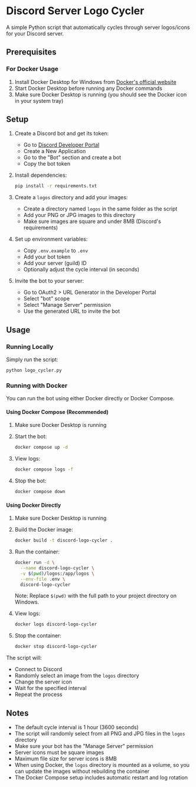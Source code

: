 # Discord Server Logo Cycler

A simple Python script that automatically cycles through server logos/icons for your Discord server.

## Prerequisites

### For Docker Usage
1. Install Docker Desktop for Windows from [Docker's official website](https://www.docker.com/products/docker-desktop)
2. Start Docker Desktop before running any Docker commands
3. Make sure Docker Desktop is running (you should see the Docker icon in your system tray)

## Setup

1. Create a Discord bot and get its token:
   - Go to [Discord Developer Portal](https://discord.com/developers/applications)
   - Create a New Application
   - Go to the "Bot" section and create a bot
   - Copy the bot token

2. Install dependencies:
   ```bash
   pip install -r requirements.txt
   ```

3. Create a `logos` directory and add your images:
   - Create a directory named `logos` in the same folder as the script
   - Add your PNG or JPG images to this directory
   - Make sure images are square and under 8MB (Discord's requirements)

4. Set up environment variables:
   - Copy `.env.example` to `.env`
   - Add your bot token
   - Add your server (guild) ID
   - Optionally adjust the cycle interval (in seconds)

5. Invite the bot to your server:
   - Go to OAuth2 > URL Generator in the Developer Portal
   - Select "bot" scope
   - Select "Manage Server" permission
   - Use the generated URL to invite the bot

## Usage

### Running Locally

Simply run the script:
```bash
python logo_cycler.py
```

### Running with Docker

You can run the bot using either Docker directly or Docker Compose.

#### Using Docker Compose (Recommended)

1. Make sure Docker Desktop is running
2. Start the bot:
   ```bash
   docker compose up -d
   ```

3. View logs:
   ```bash
   docker compose logs -f
   ```

4. Stop the bot:
   ```bash
   docker compose down
   ```

#### Using Docker Directly

1. Make sure Docker Desktop is running
2. Build the Docker image:
   ```bash
   docker build -t discord-logo-cycler .
   ```

3. Run the container:
   ```bash
   docker run -d \
     --name discord-logo-cycler \
     -v $(pwd)/logos:/app/logos \
     --env-file .env \
     discord-logo-cycler
   ```

   Note: Replace `$(pwd)` with the full path to your project directory on Windows.

4. View logs:
   ```bash
   docker logs discord-logo-cycler
   ```

5. Stop the container:
   ```bash
   docker stop discord-logo-cycler
   ```

The script will:
- Connect to Discord
- Randomly select an image from the `logos` directory
- Change the server icon
- Wait for the specified interval
- Repeat the process

## Notes

- The default cycle interval is 1 hour (3600 seconds)
- The script will randomly select from all PNG and JPG files in the `logos` directory
- Make sure your bot has the "Manage Server" permission
- Server icons must be square images
- Maximum file size for server icons is 8MB
- When using Docker, the `logos` directory is mounted as a volume, so you can update the images without rebuilding the container
- The Docker Compose setup includes automatic restart and log rotation 